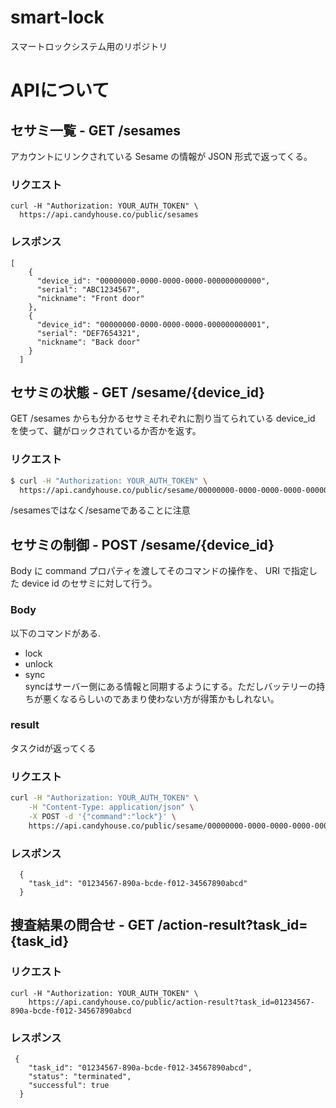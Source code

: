 # smart-lock
スマートロックシステム用のリポジトリ

# APIについて

## セサミ一覧 - GET /sesames
アカウントにリンクされている Sesame の情報が JSON 形式で返ってくる。  

### リクエスト
```
curl -H "Authorization: YOUR_AUTH_TOKEN" \
  https://api.candyhouse.co/public/sesames
```

### レスポンス

```
[
    {
      "device_id": "00000000-0000-0000-0000-000000000000",
      "serial": "ABC1234567",
      "nickname": "Front door"
    },
    {
      "device_id": "00000000-0000-0000-0000-000000000001",
      "serial": "DEF7654321",
      "nickname": "Back door"
    }
  ]
```

## セサミの状態 - GET /sesame/{device_id}
GET /sesames からも分かるセサミそれぞれに割り当てられている device_id を使って、鍵がロックされているか否かを返す。  
### リクエスト
```zsh
$ curl -H "Authorization: YOUR_AUTH_TOKEN" \
  https://api.candyhouse.co/public/sesame/00000000-0000-0000-0000-000000000001
```
/sesamesではなく/sesameであることに注意

## セサミの制御 - POST /sesame/{device_id}
Body に command プロパティを渡してそのコマンドの操作を、 URI で指定した device id のセサミに対して行う。

### Body
以下のコマンドがある.
- lock
- unlock
- sync  
syncはサーバー側にある情報と同期するようにする。ただしバッテリーの持ちが悪くなるらしいのであまり使わない方が得策かもしれない。

### result
タスクidが返ってくる
### リクエスト

```zsh
curl -H "Authorization: YOUR_AUTH_TOKEN" \
    -H "Content-Type: application/json" \
    -X POST -d '{"command":"lock"}' \
    https://api.candyhouse.co/public/sesame/00000000-0000-0000-0000-000000000001
```

### レスポンス
```
  {
    "task_id": "01234567-890a-bcde-f012-34567890abcd"
  }
```

## 捜査結果の問合せ - GET /action-result?task_id={task_id}
### リクエスト
```
curl -H "Authorization: YOUR_AUTH_TOKEN" \
    https://api.candyhouse.co/public/action-result?task_id=01234567-890a-bcde-f012-34567890abcd
```
### レスポンス
```
 {
    "task_id": "01234567-890a-bcde-f012-34567890abcd",
    "status": "terminated",
    "successful": true
  }
```

